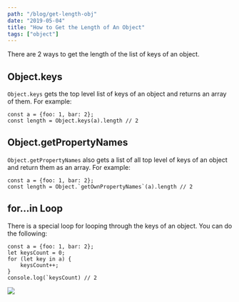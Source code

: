```yaml
---
path: "/blog/get-length-obj"
date: "2019-05-04"
title: "How to Get the Length of An Object"
tags: ["object"]
---
```

There are 2 ways to get the length of the list of keys of an object.
## Object.keys
`Object.keys` gets the top level list of keys of an object and returns an array of them. For example:
```
const a = {foo: 1, bar: 2};
const length = Object.keys(a).length // 2
```
## Object.getPropertyNames
`Object.getPropertyNames` also gets a list of all top level of keys of an object and return them as an array. For example:
```
const a = {foo: 1, bar: 2};
const length = Object.`getOwnPropertyNames`(a).length // 2
```
## for…in Loop
There is a special loop for looping through the keys of an object. You can do the following:
```
const a = {foo: 1, bar: 2};
let keysCount = 0;
for (let key in a) {
    keysCount++;
}
console.log(`keysCount) // 2
```
![](https://cdn-images-1.medium.com/max/800/1*3X6EiKc-njoRpCB1AWnv3Q.png)